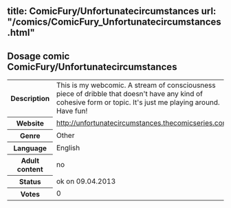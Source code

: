 title: ComicFury/Unfortunatecircumstances
url: "/comics/ComicFury_Unfortunatecircumstances.html"
---
Dosage comic ComicFury/Unfortunatecircumstances
-----------------------------------------

<table class="comicinfo">
<tr>
<th>Description</th><td>This is my webcomic. A stream of consciousness piece of dribble that doesn't have any kind of cohesive form or topic. It's just me playing around. Have fun!</td>
</tr>
<tr>
<th>Website</th><td><a href="http://unfortunatecircumstances.thecomicseries.com/">http://unfortunatecircumstances.thecomicseries.com/</a></td>
</tr>
<tr>
<th>Genre</th><td>Other</td>
</tr>
<tr>
<th>Language</th><td>English</td>
</tr>
<tr>
<th>Adult content</th><td>no</td>
</tr>
<tr>
<th>Status</th><td>ok on 09.04.2013</td>
</tr>
<tr>
<th>Votes</th><td>0</div></td>
</tr>
</table>
